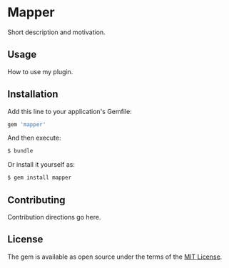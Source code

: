 # Mapper
Short description and motivation.

## Usage
How to use my plugin.

## Installation
Add this line to your application's Gemfile:

```ruby
gem 'mapper'
```

And then execute:
```bash
$ bundle
```

Or install it yourself as:
```bash
$ gem install mapper
```

## Contributing
Contribution directions go here.

## License
The gem is available as open source under the terms of the [MIT License](http://opensource.org/licenses/MIT).
